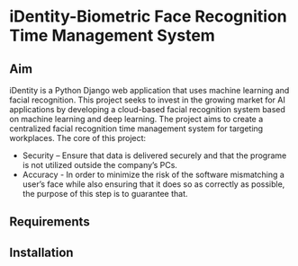 
# iDentity-Biometric Face Recognition Time Management System

## Aim

iDentity is a Python Django web application that uses machine learning and facial recognition. This project seeks to invest in the growing market for AI applications by developing a cloud-based facial recognition system based on machine learning and deep learning. The project aims to create a centralized facial recognition time management system for targeting workplaces. The core of this project:

- Security – Ensure that data is delivered securely and that the programe is not utilized outside the company’s PCs.
- Accuracy - In order to minimize the risk of the software mismatching a user’s face while also ensuring that it does so as correctly as possible, the purpose of this step is to guarantee that.

## Requirements

## Installation
